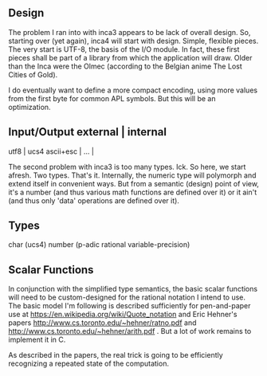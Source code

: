 ## Design

The problem I ran into with inca3 appears to be lack of overall design.
So, starting over (yet again), inca4 will start with design. Simple,
flexible pieces. The very start is UTF-8, the basis of the I/O module.
In fact, these first pieces shall be part of a library from which the
application will draw. Older than the Inca were the Olmec (according to the
Belgian anime The Lost Cities of Gold).

I do eventually want to define a more compact encoding, using more 
values from the first byte for common APL symbols. But this will be an
optimization.

Input/Output
 external | internal
 -------------------
utf8      | ucs4
ascii+esc |
...       |

The second problem with inca3 is too many types. Ick. So here, we start afresh.
Two types. That's it. Internally, the numeric type will polymorph and extend itself
in convenient ways. But from a semantic (design) point of view, it's a number 
(and thus various math functions are defined over it) or it ain't (and thus only 
'data' operations are defined over it).

Types
-----
char (ucs4)
number (p-adic rational variable-precision)


Scalar Functions 
------

In conjunction with the simplified type semantics, the basic scalar functions
will need to be custom-designed for the rational notation I intend to use.
The basic model I'm following is described sufficiently for pen-and-paper use
at https://en.wikipedia.org/wiki/Quote_notation and Eric Hehner's papers 
http://www.cs.toronto.edu/~hehner/ratno.pdf and http://www.cs.toronto.edu/~hehner/arith.pdf .
But a lot of work remains to implement it in C.

As described in the papers, the real trick is going to be efficiently recognizing
a repeated state of the computation.

